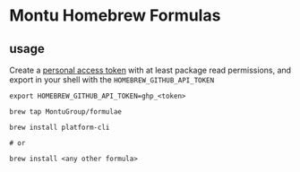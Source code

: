 # Montu Homebrew Formulas

## usage

Create a [personal access token](https://docs.github.com/en/authentication/keeping-your-account-and-data-secure/managing-your-personal-access-tokens) with at least package read permissions, and export in your shell with the `HOMEBREW_GITHUB_API_TOKEN`

```
export HOMEBREW_GITHUB_API_TOKEN=ghp_<token>

brew tap MontuGroup/formulae

brew install platform-cli

# or

brew install <any other formula>
```

